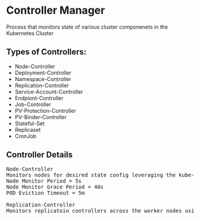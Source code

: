 # Controller Manager
Process that monitors state of various cluster componenets in the Kubernetes Cluster

## Types of Controllers:
* Node-Controller
* Deployment-Controller
* Namespace-Controller
* Replication-Controller
* Service-Account-Controller
* Endpiont-Controller
* Job-Controller
* PV-Protection-Controller
* PV-Binder-Controller
* Stateful-Set
* Replicaset
* CronJob

## Controller Details
<pre>
Node-Controller
Monitors nodes for desired state config leveraging the kube-apiserver.
Node Monitor Period = 5s
Node Monitor Grace Period = 40s
POD Eviction Timeout = 5m

Replication-Controller
Monitors replicatoin controllers across the worker nodes using the kube-apiserver
</pre>

